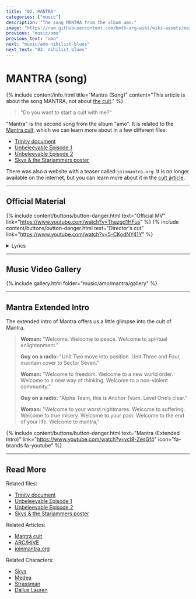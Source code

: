 ```yaml
---
title: "02. MANTRA"
categories: ["music"]
description: "The song MANTRA from the album amo."
image: "https://raw.githubusercontent.com/bmth-arg-wiki/wiki-assets/main/music/amo/album_cover_300.png"
previous: "music/amo"
previous_text: "amo"
next: "music/amo-nihilist-blues"
next_text: "03. nihilist blues"
---
```

# MANTRA (song)

{% include content/info.html
title="Mantra (Song)"
content="This article is about the song MANTRA, not about [the cult](../lore/mantra)."
%}

> "Do you want to start a cult with me?"

"Mantra" is the second song from the album "amo".
It is related to the [Mantra cult](../lore/mantra), which 
we can learn more about in a few different files:

- [Trinity document](../for-sof/trinity_document)
- [Unbeleevable Episode 1](../for-sof/unbeleevable)
- [Unbeleevable Episode 2](../for-sof/unbeleevable2)
- [Skys & the Starjammers poster](../for-sof/skystarjammers)

There was also a website with a teaser called `joinmantra.org`. It is no longer 
available on the internet, but you can learn more about it in the [cult article](../lore/mantra).

***

## Official Material

{% include content/buttons/button-danger.html text="Official MV" link="https://www.youtube.com/watch?v=Thazgd1HFus" %}
{% include content/buttons/button-danger.html text="Director's cut" link="https://www.youtube.com/watch?v=5-CKodNY41Y" %}

<details class="lyrics">
<summary>Lyrics</summary>
{{"
Do you wanna start a cult with me?/
I’m not vibrating like I oughta be/
I need a purpose, I can't keep surfing/
Through this existential misery/
Now, we are going to need some real estate/
But if I choose my words carefully/
Think I could fool you that I’m the guru/
Wait, how do you spell epiphany?/

Before the truth will set you free/
It’ll piss you off/
Before you find a place to be/
You’re gonna lose the plot/
Too late to tell you now/
One ear and right out the other one/
Because all you ever do is chant the same old mantra/

Could I have your attention please/
It’s time to tap in to your tragedy/
Think you could use a new abuser/
Close your eyes and listen carefully/
Imagine you're stood on a beach/
Water gently lapping at your feet/
But now your sinking/
What were you thinking?/
That’s all the time we have this week/

And I know this doesn’t make a lot of sense/
But do you really wanna think all by yourself now?/
All I’m asking for’s a little bit of faith/
You know it's easy to believe/
And I know this doesn’t make a lot of sense./ 
Y’know you gotta work the corners of your mind now/
All I’m asking for’s a little bit of faith/
You know it's easy to, so easy to believe

(Source: Mantra music video description)
"| markdownify }}
</details>

***

## Music Video Gallery

{% include gallery.html folder="music/amo/mantra/gallery" %}

***

## Mantra Extended Intro

The extended intro of Mantra offers us a little glimpse into the cult of Mantra.

> **Woman:** "Welcome. Welcome to peace. Welcome to spiritual enlightenment."
>
> **Guy on a radio:** "Unit Two move into position. Unit Three and Four, maintain cover to Sector Seven."
>
> **Woman:** "Welcome to freedom. Welcome to a new world order. Welcome to a new way of thinking. Welcome to a non-violent community."
>
> **Guy on a radio:** "Alpha Team, this is Anchor Team. Level One’s clear."
>
> **Woman:** "Welcome to your worst nightmares. Welcome to suffering. Welcome to true misery. Welcome to your pain. Welcome to the end of your life. Welcome to mantra,"

{% include content/buttons/button-danger.html text="Mantra (Extended Intro)" link="https://www.youtube.com/watch?v=vcI9-ZesGf4" icon="fa-brands fa-youtube" %}

***

## Read More

Related files:

- [Trinity document](../for-sof/trinity_document)
- [Unbeleevable Episode 1](../for-sof/unbeleevable)
- [Unbeleevable Episode 2](../for-sof/unbeleevable2)
- [Skys & the Starjammers poster](../for-sof/skystarjammers)

Related Articles:

- [Mantra cult](../lore/mantra)
- [ARC/HIVE](../lore/archive)
- [joinmantra.org](../lore/mantra#joinmantraorg)

Related Characters:

- [Skys](../characters/skys)
- [Medea](../characters/medea)
- [Strassman](../characters/strassman)
- [Dallus Lauren](../characters/dallus-lauren)